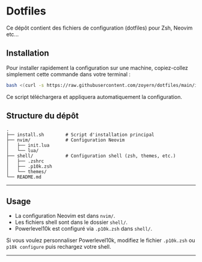 # Dotfiles

Ce dépôt contient des fichiers de configuration (dotfiles) pour Zsh, Neovim etc...

## Installation

Pour installer rapidement la configuration sur une machine, copiez-collez simplement cette commande dans votre terminal :

```bash
bash <(curl -s https://raw.githubusercontent.com/zoyern/dotfiles/main/install.sh)
```

Ce script téléchargera et appliquera automatiquement la configuration.

## Structure du dépôt

```
.
├── install.sh        # Script d'installation principal
├── nvim/             # Configuration Neovim
│   ├── init.lua
│   └── lua/
├── shell/            # Configuration shell (zsh, themes, etc.)
│   ├── .zshrc
│   ├── .p10k.zsh
│   └── themes/
└── README.md
```

---

## Usage

- La configuration Neovim est dans `nvim/`.
- Les fichiers shell sont dans le dossier `shell/`.
- Powerlevel10k est configuré via `.p10k.zsh` dans `shell/`.

Si vous voulez personnaliser Powerlevel10k, modifiez le fichier `.p10k.zsh` ou `p10k configure` puis rechargez votre shell.

---
